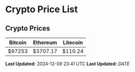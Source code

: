 # Crypto Price List

## Crypto Prices
| Bitcoin | Ethereum | Litecoin |
| ------- | -------- | -------- |
| $97253 | $3707.17 | $110.24 |
**Last Updated:** 2024-12-09 23:41 UTC
**Last Updated:** $DATE$
